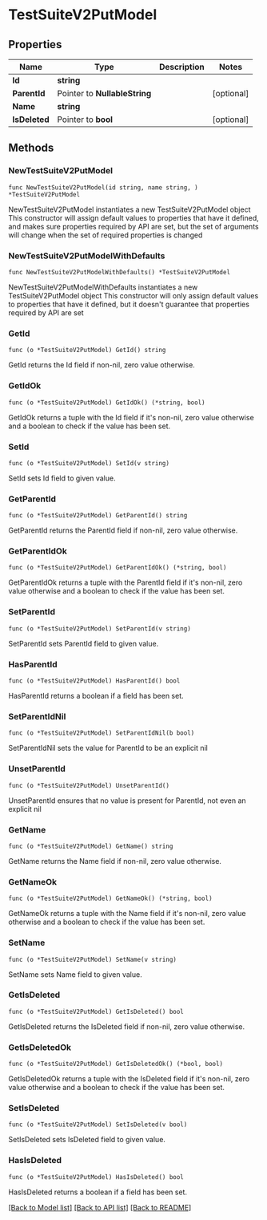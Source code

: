 # TestSuiteV2PutModel

## Properties

Name | Type | Description | Notes
------------ | ------------- | ------------- | -------------
**Id** | **string** |  | 
**ParentId** | Pointer to **NullableString** |  | [optional] 
**Name** | **string** |  | 
**IsDeleted** | Pointer to **bool** |  | [optional] 

## Methods

### NewTestSuiteV2PutModel

`func NewTestSuiteV2PutModel(id string, name string, ) *TestSuiteV2PutModel`

NewTestSuiteV2PutModel instantiates a new TestSuiteV2PutModel object
This constructor will assign default values to properties that have it defined,
and makes sure properties required by API are set, but the set of arguments
will change when the set of required properties is changed

### NewTestSuiteV2PutModelWithDefaults

`func NewTestSuiteV2PutModelWithDefaults() *TestSuiteV2PutModel`

NewTestSuiteV2PutModelWithDefaults instantiates a new TestSuiteV2PutModel object
This constructor will only assign default values to properties that have it defined,
but it doesn't guarantee that properties required by API are set

### GetId

`func (o *TestSuiteV2PutModel) GetId() string`

GetId returns the Id field if non-nil, zero value otherwise.

### GetIdOk

`func (o *TestSuiteV2PutModel) GetIdOk() (*string, bool)`

GetIdOk returns a tuple with the Id field if it's non-nil, zero value otherwise
and a boolean to check if the value has been set.

### SetId

`func (o *TestSuiteV2PutModel) SetId(v string)`

SetId sets Id field to given value.


### GetParentId

`func (o *TestSuiteV2PutModel) GetParentId() string`

GetParentId returns the ParentId field if non-nil, zero value otherwise.

### GetParentIdOk

`func (o *TestSuiteV2PutModel) GetParentIdOk() (*string, bool)`

GetParentIdOk returns a tuple with the ParentId field if it's non-nil, zero value otherwise
and a boolean to check if the value has been set.

### SetParentId

`func (o *TestSuiteV2PutModel) SetParentId(v string)`

SetParentId sets ParentId field to given value.

### HasParentId

`func (o *TestSuiteV2PutModel) HasParentId() bool`

HasParentId returns a boolean if a field has been set.

### SetParentIdNil

`func (o *TestSuiteV2PutModel) SetParentIdNil(b bool)`

 SetParentIdNil sets the value for ParentId to be an explicit nil

### UnsetParentId
`func (o *TestSuiteV2PutModel) UnsetParentId()`

UnsetParentId ensures that no value is present for ParentId, not even an explicit nil
### GetName

`func (o *TestSuiteV2PutModel) GetName() string`

GetName returns the Name field if non-nil, zero value otherwise.

### GetNameOk

`func (o *TestSuiteV2PutModel) GetNameOk() (*string, bool)`

GetNameOk returns a tuple with the Name field if it's non-nil, zero value otherwise
and a boolean to check if the value has been set.

### SetName

`func (o *TestSuiteV2PutModel) SetName(v string)`

SetName sets Name field to given value.


### GetIsDeleted

`func (o *TestSuiteV2PutModel) GetIsDeleted() bool`

GetIsDeleted returns the IsDeleted field if non-nil, zero value otherwise.

### GetIsDeletedOk

`func (o *TestSuiteV2PutModel) GetIsDeletedOk() (*bool, bool)`

GetIsDeletedOk returns a tuple with the IsDeleted field if it's non-nil, zero value otherwise
and a boolean to check if the value has been set.

### SetIsDeleted

`func (o *TestSuiteV2PutModel) SetIsDeleted(v bool)`

SetIsDeleted sets IsDeleted field to given value.

### HasIsDeleted

`func (o *TestSuiteV2PutModel) HasIsDeleted() bool`

HasIsDeleted returns a boolean if a field has been set.


[[Back to Model list]](../README.md#documentation-for-models) [[Back to API list]](../README.md#documentation-for-api-endpoints) [[Back to README]](../README.md)


